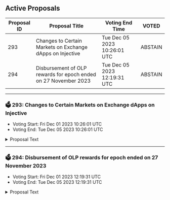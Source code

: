 ## Active Proposals

| Proposal ID | Proposal Title | Voting End Time | VOTED |
|-------------|----------------|-----------------|-------|
| 293 | Changes to Certain Markets on Exchange dApps on Injective | Tue Dec 05 2023 10:26:01 UTC | ABSTAIN |
| 294 | Disbursement of OLP rewards for epoch ended on 27 November 2023 | Tue Dec 05 2023 12:19:31 UTC | ABSTAIN |

---

### 🗳 293: Changes to Certain Markets on Exchange dApps on Injective
- Voting Start: Fri Dec 01 2023 10:26:01 UTC
- Voting End: Tue Dec 05 2023 10:26:01 UTC

<details>
<summary>Proposal Text</summary>
 
This proposal pertains to Sei and Celestia markets listed on exchange dApps built on Injective.
Specifically, SEI/USDT Perp market has recently been settled and the TIA/USDT-30NOV2023 Expiry Futures market will soon be settled. To ensure the popular SEI and TIA can still be traded as futures markets on Injective, both SEI/USDT Perp and TIA/USDT Perp should be present and listed here. Both markets will be using an oracle price feed provided by Pyth.
Action
By voting YES on this proposal, you agree to re-enable the SEI/USDT PERP market and launch the TIA/USDT PERP market.
By voting NO on the proposal, you do not support re-enabling the SEI/USDT PERP market and launching the TIA/USDT PERP market.
By voting NO WITH VETO, you find this proposal to be (1) spam, i.e., irrelevant to the Injective ecosystem, (2) disproportionately infringes on minority interests, or (3) violates or encourages violation of the rules of engagement as currently set out by Injective governance. If the number of ‘NoWithVeto’ votes is greater than a third of total votes, the proposal is rejected and the 500 INJ deposit is burned.
By voting ABSTAIN, you wish to contribute to quorum while formally declining to vote either for or against the proposal.
Disclaimer: I am a member of the Injective Labs team.
</details>

---

### 🗳 294: Disbursement of OLP rewards for epoch ended on 27 November 2023
- Voting Start: Fri Dec 01 2023 12:19:31 UTC
- Voting End: Tue Dec 05 2023 12:19:31 UTC

<details>
<summary>Proposal Text</summary>
 
This proposal confirms the final Open Liquidity Program market maker performance of epoch 26 as well as the distribution of 58744.095 INJ and 99,999.97 KAVA tokens, of which 28744.107 INJ are the OLP vested amount from epoch 23, 29999.988 INJ are 50% of the OLP rewards allocated to epoch 26, and 99,999.97 KAVA are the KAVA rewards allocated to epoch 26. The remaining OLP rewards of epoch 26 will be disbursed along with the rewards disbursement of epoch 29. The recipient must still be an active participant of the program in order to receive future disbursements. For a further breakdown of rewards refer to the IPFS link: https://cloudflare-ipfs.com/ipfs/QmX7HihnhkQuvFJQazdSmevRduSASd15YGU9zYcixNgBhp
</details>
